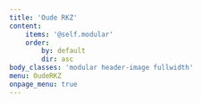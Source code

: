 ```yaml
---
title: 'Oude RKZ'
content:
    items: '@self.modular'
    order:
        by: default
        dir: asc
body_classes: 'modular header-image fullwidth'
menu: OudeRKZ
onpage_menu: true
---
```

